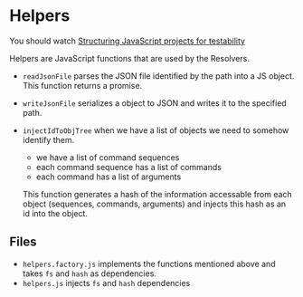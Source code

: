# Helpers

You should watch [Structuring JavaScript projects for testability](https://youtu.be/aL6SouuO0_k)

Helpers are JavaScript functions that are used by the Resolvers.

- `readJsonFile` parses the JSON file identified by the path into a JS object. This function returns a promise.
- `writeJsonFile` serializes a object to JSON and writes it to the specified path.
- `injectIdToObjTree` when we have a list of objects we need to somehow identify them.

  - we have a list of command sequences
  - each command sequence has a list of commands
  - each command has a list of arguments

  This function generates a hash of the information accessable from each object (sequences, commands, arguments) and injects this hash as an id into the object.

## Files

- `helpers.factory.js` implements the functions mentioned above and takes `fs` and `hash` as dependencies.
- `helpers.js` injects `fs` and `hash` dependencies
